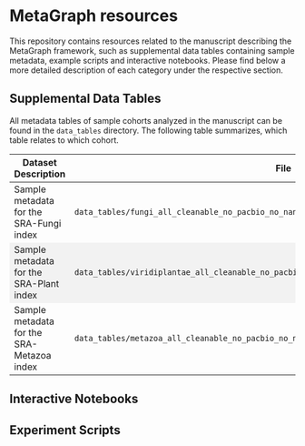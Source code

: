 # MetaGraph resources
This repository contains resources related to the manuscript describing the MetaGraph framework, such as supplemental data tables containing sample metadata, example scripts and interactive notebooks. Please find below a more detailed description of each category under the respective section.

## Supplemental Data Tables
All metadata tables of sample cohorts analyzed in the manuscript can be found in the `data_tables` directory. The following table summarizes, which table relates to which cohort.

<style type="text/css" rel="stylesheet">
table {
	width: 100%;
	table-layout: fixed;
}
tr:nth-child(even) {
	background-color: #f2f2f2;
}
th:nth-of-type(1),td:nth-of-type(1) {
	width: 40%;
}
td, th {
	overflow: scroll;
}
</style>

| **Dataset Description** | **File** |
| --- | --- |
| Sample metadata for the SRA-Fungi index | `data_tables/fungi_all_cleanable_no_pacbio_no_nanopore_metadata_only_genomic.tsv.gz` | 
| Sample metadata for the SRA-Plant index | `data_tables/viridiplantae_all_cleanable_no_pacbio_no_nanopore_metadata_only_genomic.tsv.gz` | 
| Sample metadata for the SRA-Metazoa index | `data_tables/metazoa_all_cleanable_no_pacbio_no_nanopore_metadata_only_genomic.tsv.gz` | 



## Interactive Notebooks

## Experiment Scripts
